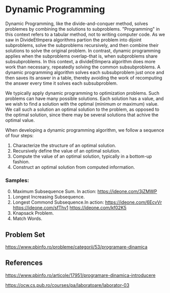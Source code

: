 # Dynamic Programming

Dynamic Programming, like the divide-and-conquer method, solves problemes by combining the solutions to subproblems. "Programming"
in this context refers to a tabular method, not to writing computer code. As we saw in DivideEtImpera algorithms partion the problem
into dijoint subproblems, solve the subproblems recursively, and then combine their solutions to solve the original problem. In contrast,
dynamic programming applies when the subproblems overlap-that is, when subproblems share subsubproblems. In this context, a divideEtImpera
algorithm does more work than necessary, repeatedly solving the common subsubproblems. A dynamic programming algorithm solves each
subsubproblem just once and then saves its answer in a table, thereby avoiding the work of recomputing the answer every time it solves each
subsubproblem.

We typically apply dynamic programming to optimization problems. Such problems can have many possible solutions. Each solution has a value, and
we wish to find a solution with the optimal (minimum or maximum) value. We call such a solution an optimal solution to the problem, as opposed
to the optimal solution, since there may be several solutions that achive the optimal value.

When developing a dynamic programming algorithm, we follow a sequence of four steps:

1. Characterize the structure of an optimal solution.
2. Recursively define the value of an optimal solution.
3. Compute the value of an optimal solution, typically in a bottom-up fashion.
4. Construct an optimal solution from computed information.


### Samples:


0. Maximum Subsequence Sum. In action: https://ideone.com/3jZMWP
1. Longest Increasing Subsequence.
2. Longest Commond Subsequence.In action: https://ideone.com/6EcvVr https://ideone.com/sfThv1 https://ideone.com/kf02K5
4. Knapsack Problem.
5. Match Words.

## Problem Set

https://www.pbinfo.ro/probleme/categorii/53/programare-dinamica

## References

https://www.pbinfo.ro/articole/17951/programare-dinamica-introducere

https://ocw.cs.pub.ro/courses/pa/laboratoare/laborator-03
